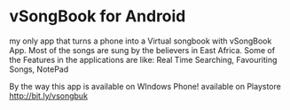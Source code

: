 # vSongBook for Android
my only app that turns a phone into a Virtual songbook with vSongBook App. Most of the songs are sung by the believers in East Africa. Some of the Features in the applications are like: Real Time Searching, Favouriting Songs, NotePad

By the way this app is available on WIndows Phone!
available on Playstore http://bit.ly/vsongbuk
